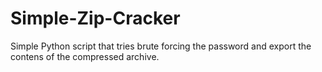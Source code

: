 # Simple-Zip-Cracker
Simple Python script that tries brute forcing the password and export the contens of the compressed archive.
